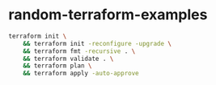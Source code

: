 # random-terraform-examples

```bash
terraform init \
    && terraform init -reconfigure -upgrade \
    && terraform fmt -recursive . \
    && terraform validate . \
    && terraform plan \
    && terraform apply -auto-approve
```
